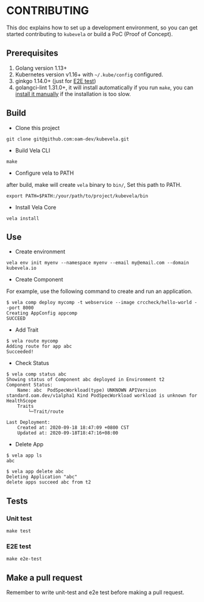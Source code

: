 # CONTRIBUTING

This doc explains how to set up a development environment, so you can get started
contributing to `kubevela` or build a PoC (Proof of Concept). 

## Prerequisites

1. Golang version 1.13+
2. Kubernetes version v1.16+ with `~/.kube/config` configured.
3. ginkgo 1.14.0+ (just for [E2E test](https://github.com/oam-dev/kubevela/blob/master/DEVELOPMENT.md#e2e-test))
4. golangci-lint 1.31.0+, it will install automatically if you run `make`, you can [install it manually](https://golangci-lint.run/usage/install/#local-installation) if the installation is too slow.

## Build
* Clone this project

```shell script
git clone git@github.com:oam-dev/kubevela.git
```

* Build Vela CLI

```shell script
make
```

* Configure vela to PATH

after build, make will create `vela` binary to `bin/`, Set this path to PATH.

```shell script
export PATH=$PATH:/your/path/to/project/kubevela/bin
```

* Install Vela Core

```shell script
vela install
```

## Use

* Create environment
 
```shell script
vela env init myenv --namespace myenv --email my@email.com --domain kubevela.io 
```

* Create Component 

For example, use the following command to create and run an application.

```shell script
$ vela comp deploy mycomp -t webservice --image crccheck/hello-world --port 8000
Creating AppConfig appcomp
SUCCEED
```

* Add Trait

```shell script
$ vela route mycomp
Adding route for app abc
Succeeded!
```

* Check Status

```
$ vela comp status abc
Showing status of Component abc deployed in Environment t2
Component Status:
	Name: abc  PodSpecWorkload(type) UNKNOWN APIVersion standard.oam.dev/v1alpha1 Kind PodSpecWorkload workload is unknown for HealthScope
	Traits
	    └─Trait/route

Last Deployment:
	Created at: 2020-09-18 18:47:09 +0800 CST
	Updated at: 2020-09-18T18:47:16+08:00
```

* Delete App

```shell script
$ vela app ls
abc

$ vela app delete abc
Deleting Application "abc"
delete apps succeed abc from t2
```

## Tests

### Unit test

```shell script
make test
```

### E2E test
```
make e2e-test
```

## Make a pull request
Remember to write unit-test and e2e test before making a pull request.
